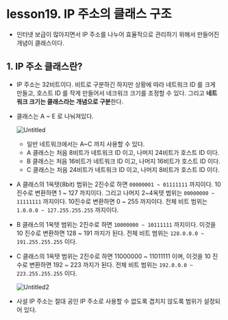 # lesson19. IP 주소의 클래스 구조

- 인터넷 보급이 많아지면서 IP 주소를 나누어 효율적으로 관리하기 위해서 만들어진 개념이 클래스이다.

## 1. IP 주소 클래스란?

- IP 주소는 32비트이다. 비트로 구분하긴 하지만 상황에 따라 네트워크 ID 를 크게 만들고, 호스트 ID 를 작게 만들어서 네크워크 크기를 조정할 수 있다. 그리고 **네트워크 크기는 클래스라는 개념으로 구분**한다.
- 클래스는 A ~ E 로 나눠져있다.

  ![Untitled](https://user-images.githubusercontent.com/63203480/236656949-37b5c23a-ae47-4a2b-94c2-c25be0518613.png)

    - 일반 네트워크에서는 A~C 까지 사용할 수 있다.
    - A 클래스는 처음 8비트가 네트워크 ID 이고, 나머지 24비트가 호스트 ID 이다.
    - B 클래스는 처음 16비트가 네트워크 ID 이고, 나머지 16비트가 호스트 ID 이다.
    - C 클래스는 처음 24비트가 네트워크 ID 이고, 나머지 8비트가 호스트 ID 이다.
- A 클래스의 1옥텟(8bit) 범위는 2진수로 하면 `00000001 ~ 01111111` 까지이다. 10진수로 변환하면 1 ~ 127 까지이다. 그리고 나머지 2~4옥텟 범위는 `00000000 ~ 11111111` 까지이다. 10진수로 변환하면 0 ~ 255 까지이다. 전체 비트 범위는 `1.0.0.0 ~ 127.255.255.255` 까지이다.
- B 클래스의 1옥텟 범위는 2진수로 하면 `10000000 ~ 10111111` 까지이다. 이것을 10 진수로 변환하면 128 ~ 191 까지가 된다. 전체 비트 범위는 `128.0.0.0 ~ 191.255.255.255` 이다.
- C 클래스의 1옥텟 범위는 2진수로 하면 11000000 ~ 11011111 이며, 이것을 10 진수로 변환하면 192 ~ 223 까지가 된다. 전체 비트 범위는 `192.0.0.0 ~ 223.255.255.255` 이다.

  ![Untitled2](https://user-images.githubusercontent.com/63203480/236656962-c2c37db4-5ea0-4a50-8f5c-e100a4e6a2cb.png)

- 사설 IP 주소는 절대 공인 IP 주소로 사용할 수 없도록 겹치지 않도록 범위가 설정되어 있다.

